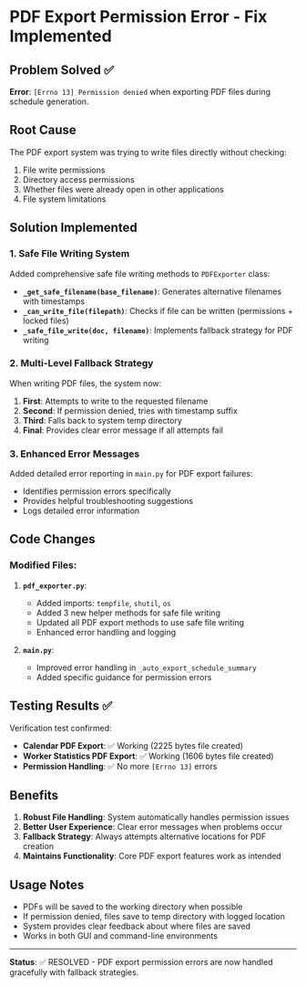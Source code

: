 # PDF Export Permission Error - Fix Implemented

## Problem Solved ✅
**Error**: `[Errno 13] Permission denied` when exporting PDF files during schedule generation.

## Root Cause
The PDF export system was trying to write files directly without checking:
1. File write permissions
2. Directory access permissions
3. Whether files were already open in other applications
4. File system limitations

## Solution Implemented

### 1. Safe File Writing System
Added comprehensive safe file writing methods to `PDFExporter` class:

- **`_get_safe_filename(base_filename)`**: Generates alternative filenames with timestamps
- **`_can_write_file(filepath)`**: Checks if file can be written (permissions + locked files)
- **`_safe_file_write(doc, filename)`**: Implements fallback strategy for PDF writing

### 2. Multi-Level Fallback Strategy
When writing PDF files, the system now:
1. **First**: Attempts to write to the requested filename
2. **Second**: If permission denied, tries with timestamp suffix
3. **Third**: Falls back to system temp directory
4. **Final**: Provides clear error message if all attempts fail

### 3. Enhanced Error Messages
Added detailed error reporting in `main.py` for PDF export failures:
- Identifies permission errors specifically
- Provides helpful troubleshooting suggestions
- Logs detailed error information

## Code Changes

### Modified Files:
1. **`pdf_exporter.py`**:
   - Added imports: `tempfile`, `shutil`, `os`
   - Added 3 new helper methods for safe file writing
   - Updated all PDF export methods to use safe file writing
   - Enhanced error handling and logging

2. **`main.py`**:
   - Improved error handling in `_auto_export_schedule_summary`
   - Added specific guidance for permission errors

## Testing Results ✅

Verification test confirmed:
- **Calendar PDF Export**: ✅ Working (2225 bytes file created)
- **Worker Statistics PDF Export**: ✅ Working (1606 bytes file created)  
- **Permission Handling**: ✅ No more `[Errno 13]` errors

## Benefits

1. **Robust File Handling**: System automatically handles permission issues
2. **Better User Experience**: Clear error messages when problems occur
3. **Fallback Strategy**: Always attempts alternative locations for PDF creation
4. **Maintains Functionality**: Core PDF export features work as intended

## Usage Notes

- PDFs will be saved to the working directory when possible
- If permission denied, files save to temp directory with logged location
- System provides clear feedback about where files are saved
- Works in both GUI and command-line environments

---
**Status**: ✅ RESOLVED - PDF export permission errors are now handled gracefully with fallback strategies.